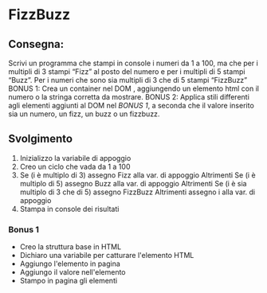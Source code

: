 # FizzBuzz

## Consegna:

Scrivi un programma che stampi in console i numeri da 1 a 100,
ma che per i multipli di 3 stampi “Fizz” al posto del numero e per i multipli di 5 stampi “Buzz”.
Per i numeri che sono sia multipli di 3 che di 5 stampi “FizzBuzz”
BONUS 1:
Crea un container nel DOM , aggiungendo un elemento html con il numero o la stringa corretta da mostrare.
BONUS 2:
Applica stili differenti agli elementi aggiunti al DOM nel _BONUS 1_, a seconda che il valore inserito sia un numero, un fizz, un buzz o un fizzbuzz.

## Svolgimento

1. Inizializzo la variabile di appoggio
2. Creo un ciclo che vada da 1 a 100
3. Se (i è multiplo di 3)
   assegno Fizz alla var. di appoggio
   Altrimenti Se (i è multiplo di 5)
   assegno Buzz alla var. di appoggio
   Altrimenti Se (i è sia multiplo di 3 che di 5)
   assegno FizzBuzz
   Altrimenti
   assegno i alla var. di appoggio
4. Stampa in console dei risultati

### Bonus 1

- Creo la struttura base in HTML
- Dichiaro una variabile per catturare l'elemento HTML
- Aggiungo l'elemento in pagina
- Aggiungo il valore nell'elemento
- Stampo in pagina gli elementi
